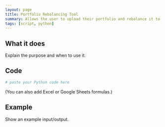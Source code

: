 ```yaml
---
layout: page
title: Portfolio Rebalancing Tool
summary: Allows the user to upload their portfolio and rebalance it to a set of their choosing
tags: [script, python]
---
```


## What it does
Explain the purpose and when to use it.

## Code
```python
# paste your Python code here
```
(You can also add Excel or Google Sheets formulas.)

## Example
Show an example input/output.
